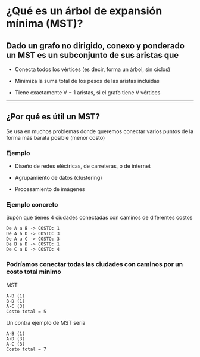 # ¿Qué es un árbol de expansión mínima (MST)?

## Dado un grafo no dirigido, conexo y ponderado un MST es un subconjunto de sus aristas que

- Conecta todos los vértices (es decir, forma un árbol, sin ciclos)

- Minimiza la suma total de los pesos de las aristas incluidas

- Tiene exactamente V − 1 aristas, si el grafo tiene V vértices

---

## ¿Por qué es útil un MST?

Se usa en muchos problemas donde queremos conectar varios puntos de la forma más barata posible (menor costo)

### Ejemplo

- Diseño de redes eléctricas, de carreteras, o de internet

- Agrupamiento de datos (clustering)

- Procesamiento de imágenes

### Ejemplo concreto

Supón que tienes 4 ciudades conectadas con caminos de diferentes costos
```
De A a B -> COSTO: 1
De A a D -> COSTO: 3
De A a C -> COSTO: 3
De B a D -> COSTO: 1
De C a D -> COSTO: 4
```

### Podríamos conectar todas las ciudades con caminos por un costo total mínimo

MST
```
A-B (1)
B-D (1)
A-C (3)
Costo total = 5
```

Un contra ejemplo de MST sería
```
A-B (1)
A-D (3)
A-C (3)
Costo total = 7
```

